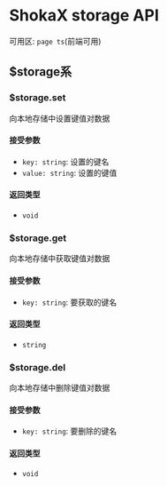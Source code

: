# ShokaX storage API
可用区: `page ts`(前端可用)

## $storage系
### $storage.set
向本地存储中设置键值对数据
#### 接受参数
- `key: string`: 设置的键名
- `value: string`: 设置的键值

#### 返回类型
- `void`

### $storage.get
向本地存储中获取键值对数据
#### 接受参数
- `key: string`: 要获取的键名

#### 返回类型
- `string`

### $storage.del
向本地存储中删除键值对数据
#### 接受参数
- `key: string`: 要删除的键名

#### 返回类型
- `void`
